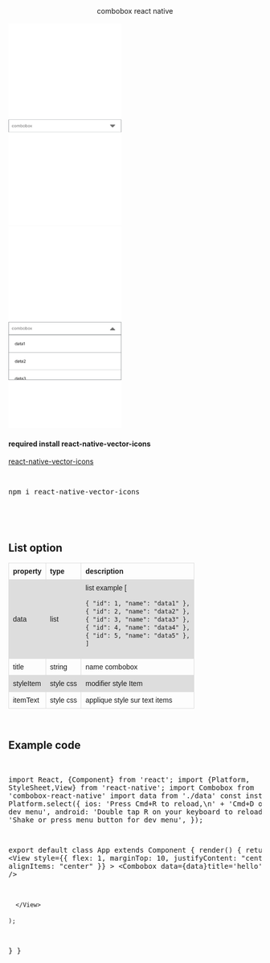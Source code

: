 <!DOCTYPE html>
<html>
<head>
<style>
table {
    font-family: arial, sans-serif;
    border-collapse: collapse;
    width: 100%;
}
img {
    height: 400px;
}
td, th {
border: 1px solid #dddddd;
text-align: left;
padding: 8px;
}tr:nth-child(even) {
background-color: #dddddd;
}
</style>

<meta charset="UTF-8">
<title>combobox react native</title>
</head>

<body>
<center>  combobox react native</center>
<br/>
<img src="./img/Screen1.png"/>
<br/>
<img src="./img/Screen2.png"/>
<br/>
<h4> required install   react-native-vector-icons</h4>
<a href="https://www.npmjs.com/package/react-native-vector-icons"> react-native-vector-icons</a>
<pre class="editor editor-colors">

npm i react-native-vector-icons

</pre>
<br/>
<h2>List option</h2>

<table>
  <tr>
    <th>property</th>
    <th>type</th>
    <th>description</th>
  </tr>
  <tr>
    <td>data</td>
    <td>list </td>
    <td>list  example
     [
 
    { "id": 1, "name": "data1" },
    { "id": 2, "name": "data2" },
    { "id": 3, "name": "data3" },
    { "id": 4, "name": "data4" },
    { "id": 5, "name": "data5" },
    ]

  </tr>
  <tr>
    <td>title</td>
    <td>string </td>
    <td>name combobox</td>
  </tr>
   <tr>
    <td>styleItem</td>
    <td>style css </td>
    <td>modifier style Item</td>
  </tr>
  <tr>
    <td>itemText</td>
    <td>style css </td>
    <td>applique style sur text items</td>
  </tr>
 
</table>
<br/>
<h2>Example code</h2>
<pre class="editor editor-colors">

import React, {Component} from 'react';
import {Platform, StyleSheet,View} from 'react-native';
import Combobox  from 'combobox-react-native'
import data from './data'
const instructions = Platform.select({
  ios: 'Press Cmd+R to reload,\n' + 'Cmd+D or shake for dev menu',
  android:
    'Double tap R on your keyboard to reload,\n' +
    'Shake or press menu button for dev menu',
});

export default class App extends Component {
  render() {
    return (
      <View
        style={{
          flex: 1,
          marginTop: 10,
          justifyContent: "center",
          alignItems: "center"
        }} >
          <Combobox data={data}title='hello' />

      </View>

    );

  } 
}



</pre>
</pre>

</body>

</html>
